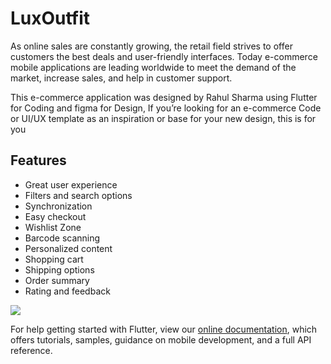 # LuxOutfit
As online sales are constantly growing, the retail field strives to offer customers the best deals and user-friendly interfaces. Today e-commerce mobile applications are leading worldwide to meet the demand of the market, increase sales, and help in customer support.

This e-commerce application was designed by Rahul Sharma using Flutter for Coding and figma for Design, If you’re looking for an e-commerce Code or UI/UX template as an inspiration or base for your new design, this is for you

## Features
- Great user experience
- Filters and search options
- Synchronization
- Easy checkout
- Wishlist Zone
- Barcode scanning
- Personalized content
- Shopping cart
- Shipping options
- Order summary
- Rating and feedback

![](https://lh3.googleusercontent.com/7nlQfvojjRcCZmdcZN4mmIMctV3oX-U4D3GvRBbJGF-SJCLBWt1nEx_Q3v9PpwbcyvpuBmElOkCJWYxR7Auw5z4rh9WQySfcCXApUsR41YmSu_CuoYZhRHwarsyEoepcF2sP6R1zYGl_Z5F4_6zkRer1vdtML2Ycu4dT5l8P0q2yNBWnVauCEZJe3Kd93sxpAs2ifpXMI7cgAfhXzfnRRnbBTlGpKKmcTbbCA3ZYTHeT3qQo_O35ZakZxstLpCE8wTcQbf6WK44LB7a557VOj4LGwECNTRJGVX5--yh4FE-2c3xhkOKd13swjRIdEmWLZRANrKY5c-xt0qSBKhfcgFWA8T5keC_UjqERNuqyPSbGFrxgLpnHxHoEbGjmTGq2wppTsEP4aVSLpcBrRpZ9MKkS0dpOcffc_b1TUOyCcQ5dJqULFcoIEwLPZoDxccuoxT5kBPOoh7JtT30fkJNRZZGZKt-gQC9U9GRarIOlmr3mFqzO3V-1rQ_Ff1_nKtJQcul19QIYyFqvEb6L_jW51r3S7pKuawujLSCba3N7qgBpwzsnW4L90lv-FSeYOAOwA1qfiARVg2MLMHdsby0P0GqU9aBGSBXn7-vfIhsE-llaX4v-64ejs2XcfeDkLmWDRiZ1-B1Gjj0g16oygJrHHLlFVNSre6SkbO4foE8baMGr8ayVJYaxEC0lzdjMGmMEPNbBmbMx6nn2wUwOgtnTbFg=w1488-h893-no?authuser=1)

For help getting started with Flutter, view our
[online documentation](https://flutter.dev/docs), which offers tutorials,
samples, guidance on mobile development, and a full API reference.
